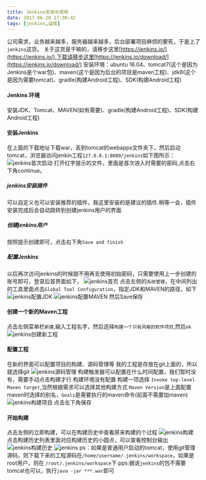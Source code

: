 ```yaml
---
title: Jenkins安装与使用
date: 2017-06-28 17:30:42
tags: [jenkins,运维]
---
```

公司需求，业务越来越多，服务器越来越多，后台部署项目麻烦的要死，于是上了`jenkins`这货。
关于这货是干嘛的，请移步这里[https://jenkins.io/](https://jenkins.io/),下载请移步这里[https://jenkins.io/download/](https://jenkins.io/download/)
安装环境：ubuntu 16.04、tomcat7(这个是因为Jenkins是个war包)、maven(这个是因为后台的项目是maven工程)、jdk8(这个是因为需要tomcat)、gradle(构建Android工程)、SDK(构建Android工程)
<!--more-->
#### Jenkins 环境
安装JDK、Tomcat、MAVEN(如有需要)、gradle(构建Android工程)、SDK(构建Android工程)
#### 安装Jenkins
在上面的下载地址下载war，丢到tomcat的webapps文件夹下，然后启动tomcat，浏览器访问jenkin工程`127.0.0.1:8080/jenkins`如下图所示：
![jenkins首次启动](/image/jenkins/jenkins_start.png)
打开红字提示的文件，里面是首次进入时需要的密码,点击右下角continue。
##### jenkins安装插件
可以自定义也可以安装推荐的插件，我这里安装的是建议的插件.稍等一会，插件安装完成后会自动跳转到创建jenkins用户的界面
##### 创建jenkins用户
按照提示创建即可，点击右下角`Save and finish`
##### 配置Jenkins
以后再次访问jenkins的时候就不用再去使用初始密码，只需要使用上一步创建的账号即可，登录后首界面如下，
![jenkins首页](/image/jenkins/jenkins_index.png)
点击左侧的`系统管理`，在中间列出的工具里面点击`Global Tool Configuration`，指定JDK和MAVEN的路径，如下
![jenkins配置JDK](/image/jenkins/jenkins_jdk.png)
![jenkins配置MAVEN](/image/jenkins/jenkins_maven.png)
然后Save保存
#### 创建一个新的Maven工程
点击左侧菜单栏`新建`,输入工程名字，然后选择`构建一个只有风格的软件项目`,然后`ok`
![jenkins创建新工程](/image/jenkins/jenkins_create_new_project.png)
#### 配置工程
在新的界面可以配置项目的构建、源码管理等
我的工程是存放在git上面的，所以就选择git
![jenkins源码管理](/image/jenkins/jenkins_config_project.png)
构建触发器可以配置在什么时间配置，我们暂时没有，需要手动点击构建才行
构建环境没有配置
构建一项选择 `Invoke top-level Maven target`,当然根据需求可以选择其他构建方式
`Maven Version`是上面配置maven时选择的别名，`Goals`是需要执行的maven命令(前面不需要加maven)
![jenkins构建项目](/image/jenkins/jenkins_project_build.png)
点击左下角保存
#### 开始构建
点击左侧的立即构建，可以在构建历史中查看原来构建的个过程
![jenkins构建](/image/jenkins/jenkins_start_build_project.png)
点击构建历史列表里面对应构建历史的小圆点，可以查看控制台输出
![jenkins构建历史](/image/jenkins/jenkins_build_history.png)
![jenkins](/image/jenkins/jenkins_build_console_output.png)
ps：如果是普通用户启动的tomcat，使用git管理源码，则下载下来的工程源码在`/home/username/.jenkins/workspace`，如果是root用户，则在 `/root/.jenkins/workspace`下
pps:据说`jenkins`的包不需要tomcat也可以，执行`java -jar ***.war`即可